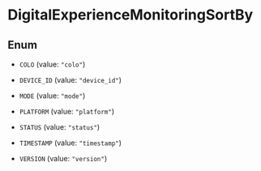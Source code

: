 

# DigitalExperienceMonitoringSortBy

## Enum


* `COLO` (value: `"colo"`)

* `DEVICE_ID` (value: `"device_id"`)

* `MODE` (value: `"mode"`)

* `PLATFORM` (value: `"platform"`)

* `STATUS` (value: `"status"`)

* `TIMESTAMP` (value: `"timestamp"`)

* `VERSION` (value: `"version"`)



